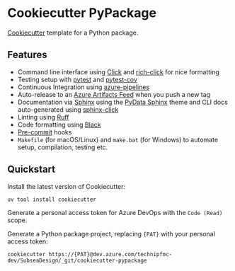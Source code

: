 # Cookiecutter PyPackage

[Cookiecutter](https://cookiecutter.readthedocs.io/en/stable/) template for a Python package.

## Features

- Command line interface using [Click](https://click.palletsprojects.com/en/8.1.x/) and [rich-click](https://github.com/ewels/rich-click) for nice formatting
- Testing setup with [pytest](https://docs.pytest.org/en/stable/) and [pytest-cov](https://github.com/pytest-dev/pytest-cov)
- Continuous Integration using [azure-pipelines](https://azure.microsoft.com/en-gb/services/devops/pipelines/)
- Auto-release to an [Azure Artifacts Feed](https://azure.microsoft.com/en-us/services/devops/artifacts/) when you push a new tag
- Documentation via [Sphinx](https://www.sphinx-doc.org/en/master/) using the [PyData Sphinx](https://pydata-sphinx-theme.readthedocs.io/en/stable/) theme and CLI docs auto-generated using [sphinx-click](https://github.com/click-contrib/sphinx-click)
- Linting using [Ruff](https://beta.ruff.rs/docs/)
- Code formatting using [Black](https://black.readthedocs.io/en/stable/)
- [Pre-commit](https://pre-commit.com) hooks
- `Makefile` (for macOS/Linux) and `make.bat` (for Windows) to automate setup, compilation, testing etc.

## Quickstart

Install the latest version of Cookiecutter:

```shell
uv tool install cookiecutter
```

Generate a personal access token for Azure DevOps with the `Code (Read)` scope.

Generate a Python package project, replacing `{PAT}` with your personal access token:

```shell
cookiecutter https://{PAT}@dev.azure.com/technipfmc-dev/SubseaDesign/_git/cookiecutter-pypackage
```
